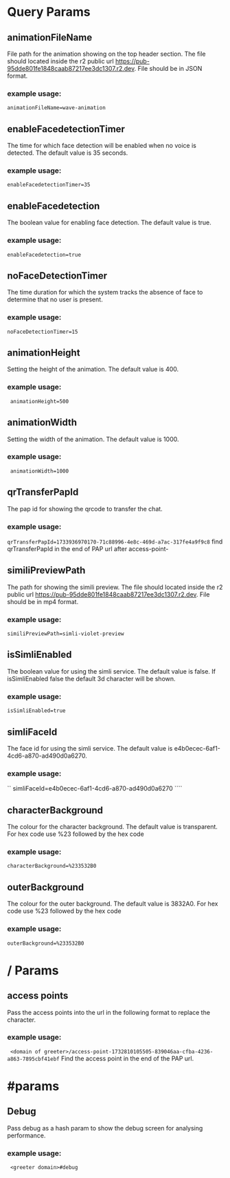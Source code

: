 # Query Params 

## animationFileName 
File path for the animation showing on the top header section. The file should located inside the r2 public url https://pub-95dde801fe1848caab87217ee3dc1307.r2.dev. File should be in JSON format. 
### example usage:
`` animationFileName=wave-animation ``

## enableFacedetectionTimer
The time for which face detection will be enabled when no voice is detected. The default value is 35 seconds.

### example usage:  
`` enableFacedetectionTimer=35 ``

## enableFacedetection
The boolean value for enabling face detection. The default value is true.
### example usage:
`` enableFacedetection=true ``

## noFaceDetectionTimer
The time duration for which the system tracks the absence of face to determine that no user is present.

### example usage:
`` noFaceDetectionTimer=15 ``


## animationHeight
Setting the height of the animation. The default value is 400.
### example usage:
`` animationHeight=500``

## animationWidth
Setting the width of the animation. The default value is 1000.
### example usage:
`` animationWidth=1000``

## qrTransferPapId
The pap id for showing the qrcode to transfer the chat.
### example usage:
`` qrTransferPapId=1733936970170-71c88996-4e8c-469d-a7ac-317fe4a9f9c8 ``
find qrTransferPapId in the end of PAP url after access-point-


## similiPreviewPath 
The path for showing the simili preview. The file should located inside the r2 public url https://pub-95dde801fe1848caab87217ee3dc1307.r2.dev. File should be in mp4 format.
### example usage:
`` similiPreviewPath=simli-violet-preview ``

## isSimliEnabled
The boolean value for using the simli service. The default value is false.
If isSimliEnabled false the default 3d character will be shown.
### example usage:
`` isSimliEnabled=true ``

## simliFaceId
The face id for using the simli service. The default value is e4b0ecec-6af1-4cd6-a870-ad490d0a6270.
### example usage:
`` simliFaceId=e4b0ecec-6af1-4cd6-a870-ad490d0a6270 ```` 


## characterBackground
The colour  for the character background. The default value is transparent. For hex code use %23 followed by the hex code
### example usage:
`` characterBackground=%233532B0 ``

## outerBackground
The colour  for the outer background. The default value is 3832A0. For hex code use %23 followed by the hex code
### example usage:
`` outerBackground=%233532B0 ``

# / Params
## access points
Pass the access points into the url in the following format to replace the character.
### example usage:
`` <domain of greeter>/access-point-1732810105505-839046aa-cfba-4236-a863-7895cbf41ebf``
Find the access point in the end of the PAP url.


# #params
## Debug
Pass debug as a hash param to show the debug screen for analysing performance.
### example usage:
`` <greeter domain>#debug``

